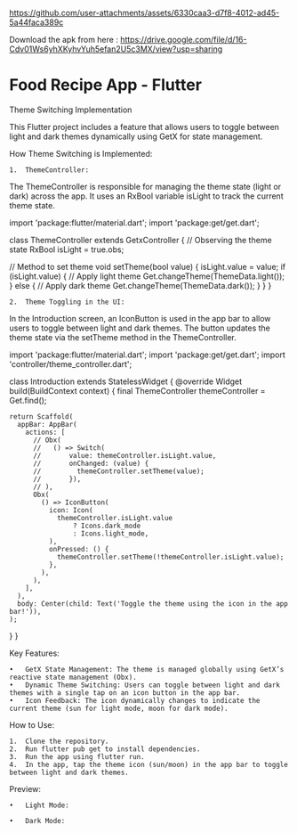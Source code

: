 
https://github.com/user-attachments/assets/6330caa3-d7f8-4012-ad45-5a44faca389c


Download the apk from here : https://drive.google.com/file/d/16-Cdv01Ws6yhXKyhvYuh5efan2U5c3MX/view?usp=sharing

# Food Recipe App - Flutter

Theme Switching Implementation

This Flutter project includes a feature that allows users to toggle between light and dark themes dynamically using GetX for state management.

How Theme Switching is Implemented:

	1.	ThemeController:
The ThemeController is responsible for managing the theme state (light or dark) across the app. It uses an RxBool variable isLight to track the current theme state.

import 'package:flutter/material.dart';
import 'package:get/get.dart';

class ThemeController extends GetxController {
  // Observing the theme state
  RxBool isLight = true.obs;

  // Method to set theme
  void setTheme(bool value) {
    isLight.value = value;
    if (isLight.value) {
      // Apply light theme
      Get.changeTheme(ThemeData.light());
    } else {
      // Apply dark theme
      Get.changeTheme(ThemeData.dark());
    }
  }
}


	2.	Theme Toggling in the UI:
In the Introduction screen, an IconButton is used in the app bar to allow users to toggle between light and dark themes. The button updates the theme state via the setTheme method in the ThemeController.

import 'package:flutter/material.dart';
import 'package:get/get.dart';
import 'controller/theme_controller.dart';

class Introduction extends StatelessWidget {
  @override
  Widget build(BuildContext context) {
    final ThemeController themeController = Get.find<ThemeController>();

    return Scaffold(
      appBar: AppBar(
        actions: [
          // Obx(
          //   () => Switch(
          //       value: themeController.isLight.value,
          //       onChanged: (value) {
          //         themeController.setTheme(value);
          //       }),
          // ),
          Obx(
            () => IconButton(
              icon: Icon(
                themeController.isLight.value
                    ? Icons.dark_mode
                    : Icons.light_mode,
              ),
              onPressed: () {
                themeController.setTheme(!themeController.isLight.value);
              },
            ),
          ),
        ],
      ),
      body: Center(child: Text('Toggle the theme using the icon in the app bar!')),
    );
  }
}



Key Features:

	•	GetX State Management: The theme is managed globally using GetX’s reactive state management (Obx).
	•	Dynamic Theme Switching: Users can toggle between light and dark themes with a single tap on an icon button in the app bar.
	•	Icon Feedback: The icon dynamically changes to indicate the current theme (sun for light mode, moon for dark mode).

How to Use:

	1.	Clone the repository.
	2.	Run flutter pub get to install dependencies.
	3.	Run the app using flutter run.
	4.	In the app, tap the theme icon (sun/moon) in the app bar to toggle between light and dark themes.

Preview:

	•	Light Mode: 

	•	Dark Mode: 









